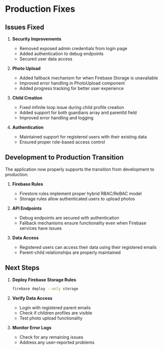# Production Fixes

## Issues Fixed

1. **Security Improvements**
   - Removed exposed admin credentials from login page
   - Added authentication to debug endpoints
   - Secured user data access

2. **Photo Upload**
   - Added fallback mechanism for when Firebase Storage is unavailable
   - Improved error handling in PhotoUpload component
   - Added progress tracking for better user experience

3. **Child Creation**
   - Fixed infinite loop issue during child profile creation
   - Added support for both guardians array and parentId field
   - Improved error handling and logging

4. **Authentication**
   - Maintained support for registered users with their existing data
   - Ensured proper role-based access control

## Development to Production Transition

The application now properly supports the transition from development to production:

1. **Firebase Rules**
   - Firestore rules implement proper hybrid RBAC/ReBAC model
   - Storage rules allow authenticated users to upload photos

2. **API Endpoints**
   - Debug endpoints are secured with authentication
   - Fallback mechanisms ensure functionality even when Firebase services have issues

3. **Data Access**
   - Registered users can access their data using their registered emails
   - Parent-child relationships are properly maintained

## Next Steps

1. **Deploy Firebase Storage Rules**
   ```bash
   firebase deploy --only storage
   ```

2. **Verify Data Access**
   - Login with registered parent emails
   - Check if children profiles are visible
   - Test photo upload functionality

3. **Monitor Error Logs**
   - Check for any remaining issues
   - Address any user-reported problems